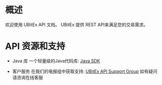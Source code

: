 ##

# 概述

欢迎使用 UBitEx API 文档。 UBitEx 提供 REST API来满足您的交易需求。

# API 资源和支持

- Java 库
一个轻量级的Java代码库: [Java SDK](https://github.com/ubitex/api-ubitex.com)


- 客户服务
在我们的电报组中获取支持:  [UBitEx API Support Group](https://t.me/ubitex_api_support)
如有疑问请咨询在线客服